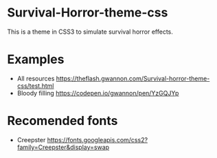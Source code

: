 # Survival-Horror-theme-css

This is a theme in CSS3 to simulate survival horror effects.

# Examples
* All resources https://theflash.gwannon.com/Survival-horror-theme-css/test.html
* Bloody filling https://codepen.io/gwannon/pen/YzGQJYp

# Recomended fonts
* Creepster https://fonts.googleapis.com/css2?family=Creepster&display=swap